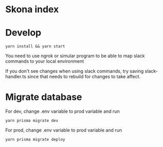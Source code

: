 # Skona index

# Develop

```
yarn install && yarn start

```

You need to use ngrok or simular program to be able to map slack commands to your local environment

If you don't see changes when using slack commands, try saving slack-handler.ts since that needs to rebuild for changes to take affect.

# Migrate database

For dev, change .env variable to prod variable and run

```
yarn prisma migrate dev
```

For prod, change .env variable to prod variable and run

```
yarn prisma migrate deploy
```
